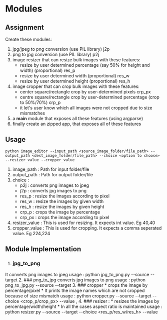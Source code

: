 # Modules

## **Assignment**
Create these modules:
1. jpg/jpeg to png conversion (use PIL library) j2p
2. png to jpg conversion (use PIL library) p2j
3. image resizer that can resize bulk images with these features:
    * resize by user determined percentage (say 50% for height and width) (proportional) res_p
    * resize by user determined width (proportional) res_w
    * resize by user determined height (proportional) res_h
4. image cropper that can crop bulk images with these features:
    * center square/rectangle crop by user-determined pixels crp_px
    * centre square/rectangle crop by user-determined percentage (crop to 50%/70%) crp_p
    * it let's user know which all images were not cropped due to size mismatches
5. a __main__ module that exposes all these features (using argparse)
6. finally create an zipped app, that exposes all of these features

## **Usage**

    python image_editor --input_path <source_image_folder/file_path> --output_path <dest_image_folder/file_path> --choice <option to choose> --resizer_value --cropper_value

1. image_path : Path for input folder/file
2. output_path : Path for output folder/file
3. choice :
    * p2j : converts png images to jpeg 
    * j2p : converts jpg images to png
    * res_p : resize the images according to pixel
    * res_w : resize the images by given width
    * res_h : resize the images by given height
    * crp_p : crops the image by percentage 
    * crp_px : crops the image according to pixel
4. resizer_value : This is used for resizing. It expects int value. Eg 40,40
5. cropper_value : This is used for cropping. It expects a comma seperated  value. Eg 224,224

## **Module Implementation**

1. ### jpg_to_png
It converts png images to jpeg
        usage : python jpg_to_png.py --source <path> --target <path>
2. ### png_to_jpg
converts jpg images to png
        usage : python png_to_jpg.py --source <path> --target <path>
3. ### cropper
    * crops the image by percentage/pixel
    * It prints the image names which are not cropped because of size mismatch 
        usage : python cropper.py --source <path> --target <path> --choice <crop_p/crop_px> --value <width>, <height>
4. ### resizer : 
    * resizes the images by percentage/width/height
    * In all the cases aspect ratio is maintained
        usage : python resizer.py --source <path> --target <path> --choice <res_p/res_w/res_h> --value <value>        



